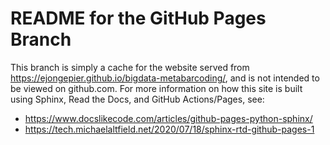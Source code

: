 # README for the GitHub Pages Branch
This branch is simply a cache for the website served from https://ejongepier.github.io/bigdata-metabarcoding/,
and is  not intended to be viewed on github.com.
For more information on how this site is built using Sphinx, Read the Docs, and GitHub Actions/Pages, see:
 * https://www.docslikecode.com/articles/github-pages-python-sphinx/
 * https://tech.michaelaltfield.net/2020/07/18/sphinx-rtd-github-pages-1
